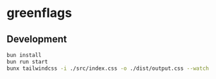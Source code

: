 # greenflags

## Development

```sh
bun install
bun run start
bunx tailwindcss -i ./src/index.css -o ./dist/output.css --watch
```
